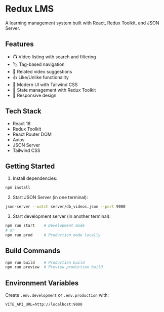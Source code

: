 # Redux LMS

A learning management system built with React, Redux Toolkit, and JSON Server.

## Features
- 📺 Video listing with search and filtering
- 🏷️ Tag-based navigation
- 🎯 Related video suggestions
- 👍 Like/Unlike functionality
- 🎨 Modern UI with Tailwind CSS
- 🔄 State management with Redux Toolkit
- 📱 Responsive design

## Tech Stack
- React 18
- Redux Toolkit
- React Router DOM
- Axios
- JSON Server
- Tailwind CSS

## Getting Started

1. Install dependencies:
```bash
npm install
```

2. Start JSON Server (in one terminal):
```bash
json-server --watch server/db_videos.json --port 9000
```

3. Start development server (in another terminal):
```bash
npm run start    # Development mode
# or
npm run prod     # Production mode locally
```

## Build Commands
```bash
npm run build    # Production build
npm run preview  # Preview production build
```

## Environment Variables
Create `.env.development` or `.env.production` with:
```
VITE_API_URL=http://localhost:9000
